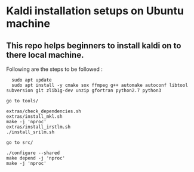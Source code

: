 # Kaldi installation setups on Ubuntu machine

## This repo helps beginners to install kaldi on to there local machine.
  
Following are the steps to be followed :
```
  sudo apt update
  sudo apt install -y cmake sox ffmpeg g++ automake autoconf libtool subversion git zlib1g-dev unzip gfortran python2.7 python3
```
`go to tools/`
```
extras/check_dependencies.sh
extras/install_mkl.sh
make -j 'nproc'
extras/install_irstlm.sh
./install_srilm.sh
```
`go to src/ `
```
./configure --shared
make depend -j 'nproc'
make -j 'nproc'
```
